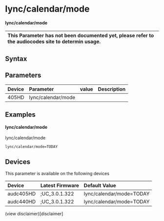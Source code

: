 ﻿---
description: lync/calendar/mode
search: false
---

# lync/calendar/mode

#### lync/calendar/mode


| This Parameter has not been documented yet, please refer to the audiocodes site to determin usage.  | 
| :--- |

## Syntax

## Parameters
|Device|Parameter|value|Description|
|:---|:---|:---|:---|
| 405HD | lync/calendar/mode |  |  |

## Examples
#### lync/calendar/mode

lync/calendar/mode

```
lync/calendar/mode=TODAY
```

## Devices
This parameter is available on the following devices

| Device | Latest Firmware | Default Value |
|:---|:---|:---|
| audc405HD | ;UC_3.0.1.322 | lync/calendar/mode=TODAY 
| audc440HD | ;UC_3.0.1.322 | lync/calendar/mode=TODAY 

(view disclaimer)[disclaimer]
